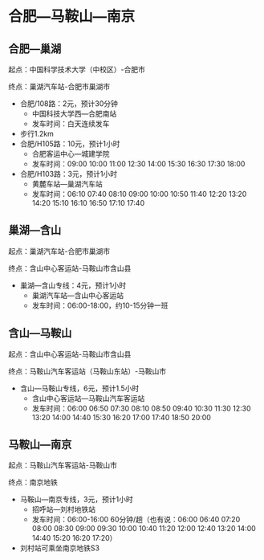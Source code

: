 # 合肥—马鞍山—南京

## 合肥—巢湖

起点：中国科学技术大学（中校区）-合肥市

终点：巢湖汽车站-合肥市巢湖市

- 合肥/108路：2元，预计30分钟
  - 中国科技大学西—合肥南站
  - 发车时间：白天连续发车
- 步行1.2km
- 合肥/H105路：10元，预计1小时
  - 合肥客运中心—城建学院
  - 发车时间：09:00 10:00 11:00 12:30 14:00 15:30 16:30 17:30 18:00
- 合肥/H103路：3元，预计1小时
  - 黄麓车站—巢湖汽车站
  - 发车时间：06:10 07:40 08:10 09:00 10:00 10:50 11:40 12:20 13:20 14:20 15:10 16:10 16:50 17:10 17:40

## 巢湖—含山

起点：巢湖汽车站-合肥市巢湖市

终点：含山中心客运站-马鞍山市含山县

- 巢湖—含山专线：4元，预计1小时
  - 巢湖汽车站—含山中心客运站
  - 发车时间：06:00-18:00，约10-15分钟一班

## 含山—马鞍山

起点：含山中心客运站-马鞍山市含山县

终点：马鞍山汽车客运站（马鞍山东站）-马鞍山市

- 含山—马鞍山专线，6元，预计1.5小时
  - 含山中心客运站—马鞍山汽车客运站
  - 发车时间：06:00 06:50 07:30 08:10 08:50 09:40 10:30 11:30 12:30 13:20 14:00 14:40 15:30 16:20 17:00 17:40 18:50 20:00

## 马鞍山—南京

起点：马鞍山汽车客运站-马鞍山市

终点：南京地铁

- 马鞍山—南京专线，3元，预计1小时
  - 招呼站—刘村地铁站
  - 发车时间：06:00-16:00 60分钟/趟（也有说：06:00 06:40 07:20 08:00 08:30 09:00 09:30 10:00 10:40 11:20 12:00 12:40 13:20 14:00 14:40 15:20 16:20 17:20）
- 刘村站可乘坐南京地铁S3
